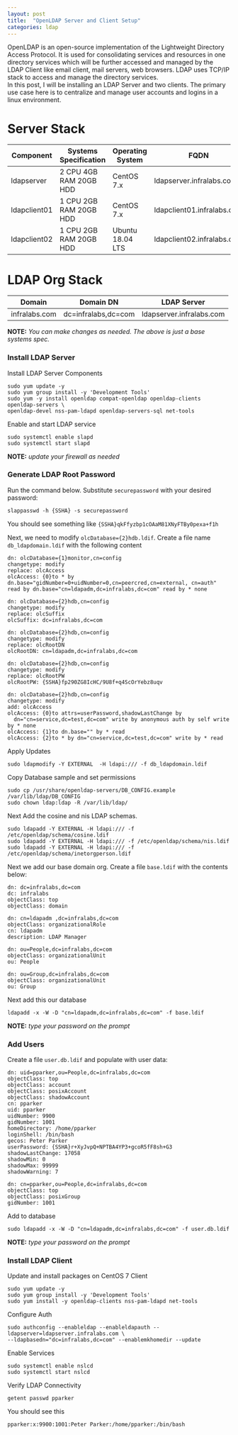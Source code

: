 ```yaml
---
layout: post
title:  "OpenLDAP Server and Client Setup"
categories: ldap
---
```


OpenLDAP is an open-source implementation of the Lightweight Directory Access Protocol. It is used for consolidating services and resources in one directory services which will be further accessed and managed by the LDAP Client like email client, mail servers, web browsers. LDAP uses TCP/IP stack to access and manage the directory services.
<br>
In this post, I will be installing an LDAP Server and two clients. The primary use case here is to centralize and manage user accounts and logins in a linux environment.

# **Server Stack**

  Component   |  Systems Specification   | Operating System  |      FQDN
 ------------ | ------------------------ | ----------------- | ------------------------------
 ldapserver   | 2 CPU  4GB RAM  20GB HDD |  CentOS 7.x       |  ldapserver.infralabs.com
 ldapclient01 | 1 CPU  2GB RAM  20GB HDD |  CentOS 7.x       |  ldapclient01.infralabs.com
 ldapclient02 | 1 CPU  2GB RAM  20GB HDD |  Ubuntu 18.04 LTS |  ldapclient02.infralabs.com

# **LDAP Org Stack**

  Domain       |      Domain DN      |   LDAP Server  
 ------------- | --------------------| ----------------- 
 infralabs.com | dc=infralabs,dc=com |  ldapserver.infralabs.com

**NOTE:** *You can make changes as needed. The above is just a base systems spec.*

### **Install LDAP Server**
Install LDAP Server Components
```
sudo yum update -y
sudo yum group install -y 'Development Tools'
sudo yum -y install openldap compat-openldap openldap-clients openldap-servers \
openldap-devel nss-pam-ldapd openldap-servers-sql net-tools
```
Enable and start LDAP service
```
sudo systemctl enable slapd
sudo systemctl start slapd
```
**NOTE:** *update your firewall as needed*

### **Generate LDAP Root Password**
Run the command below. Substitute ```securepassword``` with your desired password:
```
slappasswd -h {SSHA} -s securepassword
```
You should see something like ```{SSHA}qkFfyzbp1cOAaM81XNyFTBy0pexa+f1h```

Next, we need to modify ```olcDatabase={2}hdb.ldif```. Create a file name ```db_ldapdomain.ldif``` with the following content

```
dn: olcDatabase={1}monitor,cn=config
changetype: modify
replace: olcAccess
olcAccess: {0}to * by dn.base="gidNumber=0+uidNumber=0,cn=peercred,cn=external, cn=auth" read by dn.base="cn=ldapadm,dc=infralabs,dc=com" read by * none

dn: olcDatabase={2}hdb,cn=config
changetype: modify
replace: olcSuffix
olcSuffix: dc=infralabs,dc=com

dn: olcDatabase={2}hdb,cn=config
changetype: modify
replace: olcRootDN
olcRootDN: cn=ldapadm,dc=infralabs,dc=com

dn: olcDatabase={2}hdb,cn=config
changetype: modify
replace: olcRootPW
olcRootPW: {SSHA}fp290ZG8IcHC/9U8f+q4ScOrYebz8uqv

dn: olcDatabase={2}hdb,cn=config
changetype: modify
add: olcAccess
olcAccess: {0}to attrs=userPassword,shadowLastChange by
  dn="cn=service,dc=test,dc=com" write by anonymous auth by self write by * none
olcAccess: {1}to dn.base="" by * read
olcAccess: {2}to * by dn="cn=service,dc=test,dc=com" write by * read
```

Apply Updates
```
sudo ldapmodify -Y EXTERNAL  -H ldapi:/// -f db_ldapdomain.ldif
```

Copy Database sample and set permissions
```
sudo cp /usr/share/openldap-servers/DB_CONFIG.example /var/lib/ldap/DB_CONFIG
sudo chown ldap:ldap -R /var/lib/ldap/
```

Next Add the cosine and nis LDAP schemas.
```
sudo ldapadd -Y EXTERNAL -H ldapi:/// -f /etc/openldap/schema/cosine.ldif
sudo ldapadd -Y EXTERNAL -H ldapi:/// -f /etc/openldap/schema/nis.ldif 
sudo ldapadd -Y EXTERNAL -H ldapi:/// -f /etc/openldap/schema/inetorgperson.ldif
```

Next we add our base domain org. Create a file ```base.ldif``` with the contents below:
```
dn: dc=infralabs,dc=com
dc: infralabs
objectClass: top
objectClass: domain

dn: cn=ldapadm ,dc=infralabs,dc=com
objectClass: organizationalRole
cn: ldapadm
description: LDAP Manager

dn: ou=People,dc=infralabs,dc=com
objectClass: organizationalUnit
ou: People

dn: ou=Group,dc=infralabs,dc=com
objectClass: organizationalUnit
ou: Group
```
Next add this our database
```
ldapadd -x -W -D "cn=ldapadm,dc=infralabs,dc=com" -f base.ldif
```
**NOTE:** *type your password on the prompt*




### **Add Users**
Create a file ```user.db.ldif``` and populate with user data:
```
dn: uid=pparker,ou=People,dc=infralabs,dc=com
objectClass: top
objectClass: account
objectClass: posixAccount
objectClass: shadowAccount
cn: pparker
uid: pparker
uidNumber: 9900
gidNumber: 1001
homeDirectory: /home/pparker
loginShell: /bin/bash
gecos: Peter Parker
userPassword: {SSHA}r+XyJvpQ+NPTBA4YP3+gcoR5fF8sh+G3
shadowLastChange: 17058
shadowMin: 0
shadowMax: 99999
shadowWarning: 7

dn: cn=pparker,ou=People,dc=infralabs,dc=com
objectClass: top
objectClass: posixGroup
gidNumber: 1001
```
Add to database
```
sudo ldapadd -x -W -D "cn=ldapadm,dc=infralabs,dc=com" -f user.db.ldif
```
**NOTE:** *type your password on the prompt*





### **Install LDAP Client**
Update and install packages on CentOS 7 Client
```
sudo yum update -y
sudo yum group install -y 'Development Tools'
sudo yum install -y openldap-clients nss-pam-ldapd net-tools
```
Configure Auth
```
sudo authconfig --enableldap --enableldapauth --ldapserver=ldapserver.infralabs.com \
--ldapbasedn="dc=infralabs,dc=com" --enablemkhomedir --update
```
Enable Services
```
sudo systemctl enable nslcd
sudo systemctl start nslcd
```
Verify LDAP Connectivity
```
getent passwd pparker
```
You should see this
```
pparker:x:9900:1001:Peter Parker:/home/pparker:/bin/bash
```
